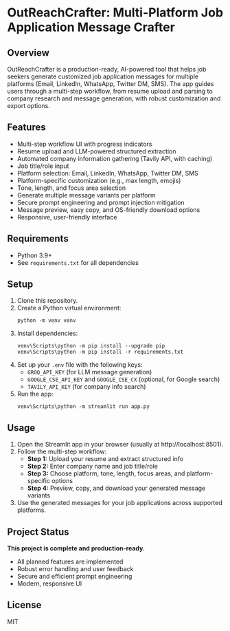 # OutReachCrafter: Multi-Platform Job Application Message Crafter

## Overview
OutReachCrafter is a production-ready, AI-powered tool that helps job seekers generate customized job application messages for multiple platforms (Email, LinkedIn, WhatsApp, Twitter DM, SMS). The app guides users through a multi-step workflow, from resume upload and parsing to company research and message generation, with robust customization and export options.

## Features
- Multi-step workflow UI with progress indicators
- Resume upload and LLM-powered structured extraction
- Automated company information gathering (Tavily API, with caching)
- Job title/role input
- Platform selection: Email, LinkedIn, WhatsApp, Twitter DM, SMS
- Platform-specific customization (e.g., max length, emojis)
- Tone, length, and focus area selection
- Generate multiple message variants per platform
- Secure prompt engineering and prompt injection mitigation
- Message preview, easy copy, and OS-friendly download options
- Responsive, user-friendly interface

## Requirements
- Python 3.9+
- See `requirements.txt` for all dependencies

## Setup
1. Clone this repository.
2. Create a Python virtual environment:
   ```
   python -m venv venv
   ```
3. Install dependencies:
   ```
   venv\Scripts\python -m pip install --upgrade pip
   venv\Scripts\python -m pip install -r requirements.txt
   ```
4. Set up your `.env` file with the following keys:
   - `GROQ_API_KEY` (for LLM message generation)
   - `GOOGLE_CSE_API_KEY` and `GOOGLE_CSE_CX` (optional, for Google search)
   - `TAVILY_API_KEY` (for company info search)
5. Run the app:
   ```
   venv\Scripts\python -m streamlit run app.py
   ```

## Usage
1. Open the Streamlit app in your browser (usually at http://localhost:8501).
2. Follow the multi-step workflow:
   - **Step 1:** Upload your resume and extract structured info
   - **Step 2:** Enter company name and job title/role
   - **Step 3:** Choose platform, tone, length, focus areas, and platform-specific options
   - **Step 4:** Preview, copy, and download your generated message variants
3. Use the generated messages for your job applications across supported platforms.

## Project Status
**This project is complete and production-ready.**
- All planned features are implemented
- Robust error handling and user feedback
- Secure and efficient prompt engineering
- Modern, responsive UI

## License
MIT 